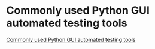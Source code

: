 # Commonly used Python GUI automated testing tools
[Commonly used Python GUI automated testing tools](https://aiwithcloud.com/2022/09/14/commonly_used_python_gui_automated_testing_tools/)